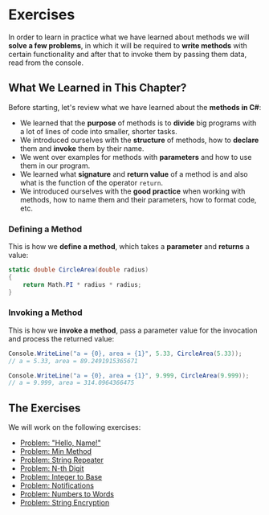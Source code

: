 # Exercises

In order to learn in practice what we have learned about methods we will **solve a few problems**, in which it will be required to **write methods** with certain functionality and after that to invoke them by passing them data, read from the console.

## What We Learned in This Chapter?

Before starting, let's review what we have learned about the **methods in C\#**:

* We learned that the **purpose** of methods is to **divide** big programs with a lot of lines of code into smaller, shorter tasks.
* We introduced ourselves with the **structure** of methods, how to **declare** them and **invoke** them by their name.
* We went over examples for methods with **parameters** and how to use them in our program.
* We learned what **signature** and **return value** of a  method is and also what is the function of the operator `return`.
* We introduced ourselves with the **good practice** when working with methods, how to name them and their parameters, how to format code, etc.

### Defining a Method

This is how we **define a method**, which takes a **parameter** and **returns** a value:

```csharp
static double CircleArea(double radius)
{
    return Math.PI * radius * radius;
}
```

### Invoking a Method

This is how we **invoke a method**, pass a parameter value for the invocation and process the returned value:

```csharp
Console.WriteLine("a = {0}, area = {1}", 5.33, CircleArea(5.33));
// a = 5.33, area = 89.2491915365671

Console.WriteLine("a = {0}, area = {1}", 9.999, CircleArea(9.999));
// a = 9.999, area = 314.0964366475
```

## The Exercises

We will work on the following exercises:

* [Problem: "Hello, Name!"](/Content/Chapter-10-methods/exercises-methods/hello-name.md)
* [Problem: Min Method](/Content/Chapter-10-methods/exercises-methods/min-method.md)
* [Problem: String Repeater](/Content/Chapter-10-methods/exercises-methods/string-repeater.md)
* [Problem: N-th Digit](/Content/Chapter-10-methods/exercises-methods/nth-digit.md)
* [Problem: Integer to Base](/Content/Chapter-10-methods/exercises-methods/integer-to-base.md)
* [Problem: Notifications](/Content/Chapter-10-methods/exercises-methods/notifications.md)
* [Problem: Numbers to Words](/Content/Chapter-10-methods/exercises-methods/numbers-to-words.md)
* [Problem: String Encryption](/Content/Chapter-10-methods/exercises-methods/string-encryption.md)
